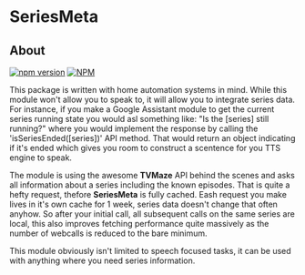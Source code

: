 # SeriesMeta
## About
[![npm version](https://badge.fury.io/js/seriesmeta.svg)](https://badge.fury.io/js/seriesmeta)
[![NPM](https://nodei.co/npm/seriesmeta.png)](https://nodei.co/npm/seriesmeta/)

This package is written with home automation systems in mind. While this module won't allow you to speak to, it will allow you to integrate series data. For instance, if you make a Google Assistant module to get the current series running state you would asl something like: "Is the [series] still running?" where you would implement the response by calling the 'isSeriesEnded([series])' API method. That would return an object indicating if it's ended which gives you room to construct a scentence for you TTS engine to speak.

The module is using the awesome **TVMaze** API behind the scenes and asks all information about a series including the known episodes. That is quite a hefty request, thefore **SeriesMeta** is fully cached. Eash request you make lives in it's own cache for 1 week, series data doesn't change that often anyhow. So after your initial call, all subsequent calls on the same series are local, this also improves fetching performance quite massively as the number of webcalls is reduced to the bare minimum.

This module obviously isn't limited to speech focused tasks, it can be used with anything where you need series information.
